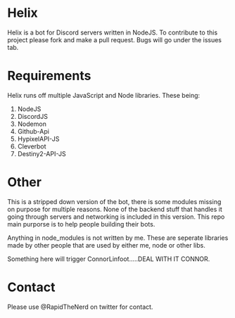 # Helix
Helix is a bot for Discord servers written in NodeJS. To contribute to this project please fork and make a pull request. Bugs will go under the issues tab.

# Requirements
Helix runs off multiple JavaScript and Node libraries. These being:
1) NodeJS
2) DiscordJS
3) Nodemon
4) Github-Api
5) HypixelAPI-JS
6) Cleverbot
7) Destiny2-API-JS

# Other
This is a stripped down version of the bot, there is some modules
missing on purpose for multiple reasons. None of the backend stuff
that handles it going through servers and networking is included in
this version. This repo main purporse is to help people building 
their bots.

Anything in node_modules is not written by me. These are seperate
libraries made by other people that are used by either me, node 
or other libs.

Something here will trigger ConnorLinfoot.....DEAL WITH IT CONNOR.

# Contact
Please use @RapidTheNerd on twitter for contact.
